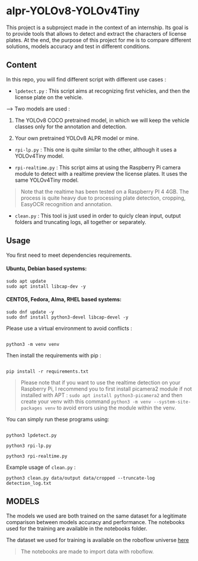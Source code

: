 
  

# alpr-YOLOv8-YOLOv4Tiny
  

This project is a subproject made in the context of an internship. Its goal is to provide tools that allows to detect and extract the characters of license plates. At the end, the purpose of this project for me is to compare different solutions, models accuracy and test in different conditions.

  

## Content

  

In this repo, you will find different script with different use cases :

  

  

-  `lpdetect.py` : This script aims at recognizing first vehicles, and then the license plate on the vehicle.

  

--> Two models are used :

  

1. The YOLOv8 COCO pretrained model, in which we will keep the vehicle classes only for the annotation and detection.

  

2. Your own pretrained YOLOv8 ALPR model or mine.

  

  

-  `rpi-lp.py` : This one is quite similar to the other, although it uses a YOLOv4Tiny model.

  

  

-  `rpi-realtime.py` : This script aims at using the Raspberry Pi camera module to detect with a realtime preview the license plates. It uses the same YOLOv4Tiny model.

> Note that the realtime has been tested on a Raspberry PI 4 4GB. The process is quite heavy due to processing plate detection, cropping, EasyOCR recognition and annotation.

  

-  `clean.py` : This tool is just used in order to quicly clean input, output folders and truncating logs, all together or separately.

  

## Usage
  

You first need to meet dependencies requirements.

#### Ubuntu, Debian based systems:  
  ```
sudo apt update
sudo apt install libcap-dev -y
```
#### CENTOS, Fedora, Alma, RHEL based systems: 
```
sudo dnf update -y 
sudo dnf install python3-devel libcap-devel -y 
```
Please use a virtual environment to avoid conflicts :

  

```

python3 -m venv venv

```

  

Then install the requirements with pip :

  

```

pip install -r requirements.txt

```

  

> Please note that if you want to use the realtime detection on your Raspberry Pi, I recommend you to first install picamera2 module if not installed with APT : `sudo apt install python3-picamera2` and then create your venv with this command `python3 -m venv --system-site-packages venv` to avoid errors using the module within the venv.

  

You can simply run these programs using:

  

```

python3 lpdetect.py

python3 rpi-lp.py

python3 rpi-realtime.py

```
Example usage of `clean.py` : 

```
python3 clean.py data/output data/cropped --truncate-log detection_log.txt
```


## MODELS

The models we used are both trained on the same dataset for a legitimate comparison between models accuracy and performance. The notebooks used for the training are available in the notebooks folder. 

The dataset we used for training is available on the roboflow universe [here](https://universe.roboflow.com/roboflow-universe-projects/license-plate-recognition-rxg4e) 
> The notebooks are made to import data with roboflow. 

